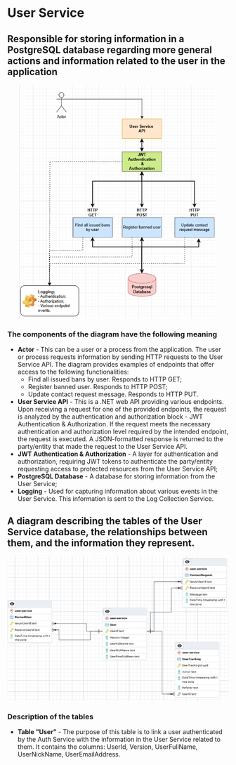 # User Service

## Responsible for storing information in a PostgreSQL database regarding more general actions and information related to the user in the application

<p align="center">
    <img src="https://raw.githubusercontent.com/JivkoSp/Drahten/master/Assets/UserService-1.PNG" alt="Logo" width="450">
</p>

### The components of the diagram have the following meaning

* **Actor** - This can be a user or a process from the application. The user or process requests information by sending HTTP requests to the User Service API.
  The diagram provides examples of endpoints that offer access to the following functionalities:
    - Find all issued bans by user. Responds to HTTP GET;
    - Register banned user. Responds to HTTP POST;
    - Update contact request message. Responds to HTTP PUT.
* **User Service API** - This is a .NET web API providing various endpoints. Upon receiving a request for one of the provided endpoints, the request is analyzed by the authentication and authorization block - JWT 
 Authentication & Authorization. If the request meets the necessary authentication and authorization level required by the intended endpoint, the request is executed. A JSON-formatted response is returned to the party/entity that made the request to the User Service API.
* **JWT Authentication & Authorization** - A layer for authentication and authorization, requiring JWT tokens to authenticate the party/entity requesting access to protected resources from the User Service API;
* **PostgreSQL Database** - A database for storing information from the User Service;
* **Logging** - Used for capturing information about various events in the User Service. This information is sent to the Log Collection Service.

## A diagram describing the tables of the User Service database, the relationships between them, and the information they represent.

<p align="center">
    <img src="https://raw.githubusercontent.com/JivkoSp/Drahten/master/Assets/UserServiceDatabase.PNG" alt="Logo" width="700">
</p>

### Description of the tables

* **Table "User"** - The purpose of this table is to link a user authenticated by the Auth Service with the information in the User Service related to them. It contains the columns: UserId, Version, UserFullName, UserNickName, UserEmailAddress.
